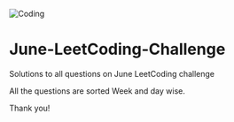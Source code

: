 ![Coding](https://images.unsplash.com/photo-1564865878688-9a244444042a?ixlib=rb-1.2.1&ixid=eyJhcHBfaWQiOjEyMDd9&auto=format&fit=crop&w=1050&q=80)


# June-LeetCoding-Challenge
Solutions to all questions on June LeetCoding challenge

All the questions are sorted Week and day wise.


Thank you!

